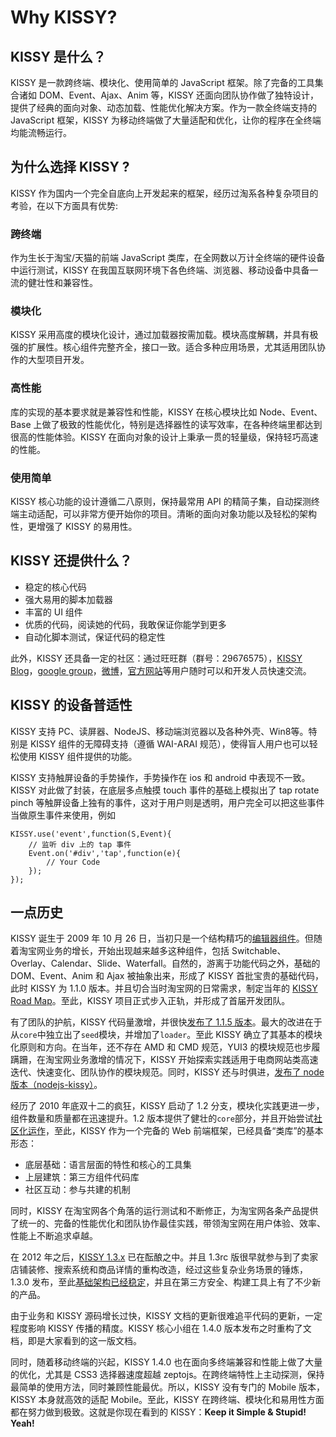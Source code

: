 
# Why KISSY?

## KISSY 是什么？

KISSY 是一款跨终端、模块化、使用简单的 JavaScript 框架。除了完备的工具集合诸如 DOM、Event、Ajax、Anim 等，KISSY 还面向团队协作做了独特设计，提供了经典的面向对象、动态加载、性能优化解决方案。作为一款全终端支持的 JavaScript 框架，KISSY 为移动终端做了大量适配和优化，让你的程序在全终端均能流畅运行。

## 为什么选择 KISSY ?

KISSY 作为国内一个完全自底向上开发起来的框架，经历过淘系各种复杂项目的考验，在以下方面具有优势:

### 跨终端

作为生长于淘宝/天猫的前端 JavaScript 类库，在全网数以万计全终端的硬件设备中运行测试，KISSY 在我国互联网环境下各色终端、浏览器、移动设备中具备一流的健壮性和兼容性。

### 模块化

KISSY 采用高度的模块化设计，通过加载器按需加载。模块高度解耦，并具有极强的扩展性。核心组件完整齐全，接口一致。适合多种应用场景，尤其适用团队协作的大型项目开发。

### 高性能

库的实现的基本要求就是兼容性和性能，KISSY 在核心模块比如 Node、Event、Base 上做了极致的性能优化，特别是选择器性的读写效率，在各种终端里都达到很高的性能体验。KISSY 在面向对象的设计上秉承一贯的轻量级，保持轻巧高速的性能。

### 使用简单

KISSY 核心功能的设计遵循二八原则，保持最常用 API 的精简子集，自动探测终端主动适配，可以非常方便开始你的项目。清晰的面向对象功能以及轻松的架构性，更增强了 KISSY 的易用性。

## KISSY 还提供什么？

- 稳定的核心代码
- 强大易用的脚本加载器
- 丰富的 UI 组件
- 优质的代码，阅读她的代码，我敢保证你能学到更多
- 自动化脚本测试，保证代码的稳定性

此外，KISSY 还具备一定的社区：通过旺旺群（群号：29676575），[KISSY Blog](http://blog.kissyui.com)，[google group](http://groups.google.com/group/kissy-ui)，[微博](http://weibo.com/kissyteam)，[官方网站](http://docs.kissyui.com)等用户随时可以和开发人员快速交流。

## KISSY 的设备普适性

KISSY 支持 PC、读屏器、NodeJS、移动端浏览器以及各种外壳、Win8等。特别是 KISSY 组件的无障碍支持（遵循 WAI-ARAI 规范），使得盲人用户也可以轻松使用 KISSY 组件提供的功能。

KISSY 支持触屏设备的手势操作，手势操作在 ios 和 android 中表现不一致。KISSY 对此做了封装，在底层多点触摸 touch 事件的基础上模拟出了 tap rotate pinch 等触屏设备上独有的事件，这对于用户则是透明，用户完全可以把这些事件当做原生事件来使用，例如

	KISSY.use('event',function(S,Event){
		// 监听 div 上的 tap 事件
		Event.on('#div','tap',function(e){
			// Your Code
		});
	});

## 一点历史

KISSY 诞生于 2009 年 10 月 26 日，当初只是一个结构精巧的[编辑器组件](http://ued.taobao.com/blog/2009/10/kissy-editor/)。但随着淘宝网业务的增长，开始出现越来越多这种组件，包括 Switchable、Overlay、Calendar、Slide、Waterfall。自然的，游离于功能代码之外，基础的 DOM、Event、Anim 和 Ajax 被抽象出来，形成了 KISSY 首批宝贵的基础代码，此时 KISSY 为 1.1.0 版本。并且切合当时淘宝网的日常需求，制定当年的 [KISSY Road Map](http://ued.taobao.com/blog/2010/08/release-kissy-1-1-0/)。至此，KISSY 项目正式步入正轨，并形成了首届开发团队。

有了团队的护航，KISSY 代码量激增，并很快[发布了 1.1.5 版本](http://ued.taobao.com/blog/2010/09/release-kissy-1-1-5/)。最大的改进在于从`core`中独立出了`seed`模块，并增加了`loader`。至此 KISSY 确立了其基本的模块化原则和方向。在当年，还不存在 AMD 和 CMD 规范，YUI3 的模块规范也步履蹒跚，在淘宝网业务激增的情况下，KISSY 开始探索实践适用于电商网站类高速迭代、快速变化、团队协作的模块规范。同时，KISSY 还与时俱进，[发布了 node 版本（nodejs-kissy）](http://ued.taobao.com/blog/2010/11/nodejs-kissy/)。

经历了 2010 年底双十二的疯狂，KISSY 启动了 1.2 分支，模块化实践更进一步，组件数量和质量都在迅速提升。1.2 版本提供了健壮的`core`部分，并且开始尝试[社区化运作](http://gallery.kissyui.com)，至此，KISSY 作为一个完备的 Web 前端框架，已经具备“类库”的基本形态：

- 底层基础：语言层面的特性和核心的工具集
- 上层建筑：第三方组件代码库
- 社区互动：参与共建的机制

同时，KISSY 在淘宝网各个角落的运行测试和不断修正，为淘宝网各条产品提供了统一的、完备的性能优化和团队协作最佳实践，带领淘宝网在用户体验、效率、性能上不断追求卓越。

在 2012 年之后，[KISSY 1.3.x](http://ued.taobao.com/blog/2012/12/kissy-1-3-0-released/) 已在酝酿之中。并且 1.3rc 版很早就参与到了卖家店铺装修、搜索系统和商品详情的重构改造，经过这些复杂业务场景的锤炼，1.3.0 发布，至此[基础架构已经稳定](http://ued.taobao.com/blog/2013/03/modular-scalable-kissy/)，并且在第三方安全、构建工具上有了不少新的产品。

由于业务和 KISSY 源码增长过快，KISSY 文档的更新很难追平代码的更新，一定程度影响 KISSY 传播的精度。KISSY 核心小组在 1.4.0 版本发布之时重构了文档，即是大家看到的这一版文档。

同时，随着移动终端的兴起，KISSY 1.4.0 也在面向多终端兼容和性能上做了大量的优化，尤其是 CSS3 选择器速度超越 zeptojs。在跨终端特性上主动探测，保持最简单的使用方法，同时兼顾性能最优。所以，KISSY 没有专门的 Mobile 版本，KISSY 本身就高效的适配 Mobile。至此，KISSY 在跨终端、模块化和易用性方面都在努力做到极致。这就是你现在看到的 KISSY：**Keep it Simple & Stupid! Yeah!**

